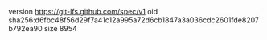 version https://git-lfs.github.com/spec/v1
oid sha256:d6fbc48f56d29f7a41c12a995a72d6cb1847a3a036cdc2601fde8207b792ea90
size 8954
